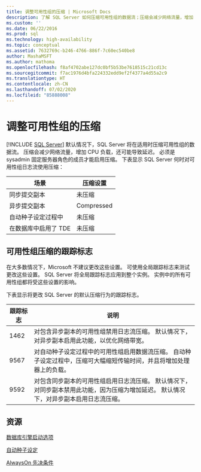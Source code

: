 ```yaml
---
title: 调整可用性组的压缩 | Microsoft Docs
description: 了解 SQL Server 如何压缩可用性组的数据流；压缩会减少网络流量，增加 CPU 负载，还可能导致延迟。
ms.custom: ''
ms.date: 06/22/2016
ms.prod: sql
ms.technology: high-availability
ms.topic: conceptual
ms.assetid: 7632769c-b246-4766-886f-7c60ec540be8
author: MashaMSFT
ms.author: mathoma
ms.openlocfilehash: f8af4702abe127dc0bf5b53be7618515c21cd13c
ms.sourcegitcommit: f7ac1976d4bfa224332edd9ef2f4377a4d55a2c9
ms.translationtype: HT
ms.contentlocale: zh-CN
ms.lasthandoff: 07/02/2020
ms.locfileid: "85888008"
---
```

# <a name="tune-compression-for-availability-group"></a>调整可用性组的压缩
[!INCLUDE [SQL Server](../../../includes/applies-to-version/sqlserver.md)]
默认情况下，SQL Server 将在适用时压缩可用性组的数据流。 压缩会减少网络流量，增加 CPU 负载，还可能导致延迟。 必须是 sysadmin 固定服务器角色的成员才能启用压缩。 下表显示 SQL Server 何时对可用性组日志流使用压缩：

| 场景 | 压缩设置
| ---- | ----
| 同步提交副本 | 未压缩
| 异步提交副本 | Compressed
| 自动种子设定过程中 | 未压缩
| 在数据库中启用了 TDE  | 未压缩

## <a name="trace-flags-for-availability-group-compression"></a>可用性组压缩的跟踪标志 

在大多数情况下，Microsoft 不建议更改这些设置。 可使用全局跟踪标志来测试更改这些设置。 SQL Server 将全局跟踪标志应用到整个实例。 实例中的所有可用性组都将受这些设置的影响。  

下表显示将更改 SQL Server 的默认压缩行为的跟踪标志。 

跟踪标志 | 说明
------------- | -------------
1462          | 对包含异步副本的可用性组禁用日志流压缩。 默认情况下，对异步副本启用此功能，以优化网络带宽。
9567          | 对自动种子设定过程中的可用性组启用数据流压缩。 自动种子设定过程中，压缩可大幅缩短传输时间，并且将增加处理器上的负载。
9592          | 对包含同步副本的可用性组启用日志流压缩。 默认情况下，对同步副本禁用此功能，因为压缩为增加延迟。 默认情况下，对异步副本启用日志流压缩。


## <a name="resources"></a>资源


[数据库引擎启动选项](../../../database-engine/configure-windows/database-engine-service-startup-options.md)

[自动种子设定](https://msdn.microsoft.com/library/mt735149(SQL.130).aspx)

[AlwaysOn 先决条件](prereqs-restrictions-recommendations-always-on-availability.md) 
